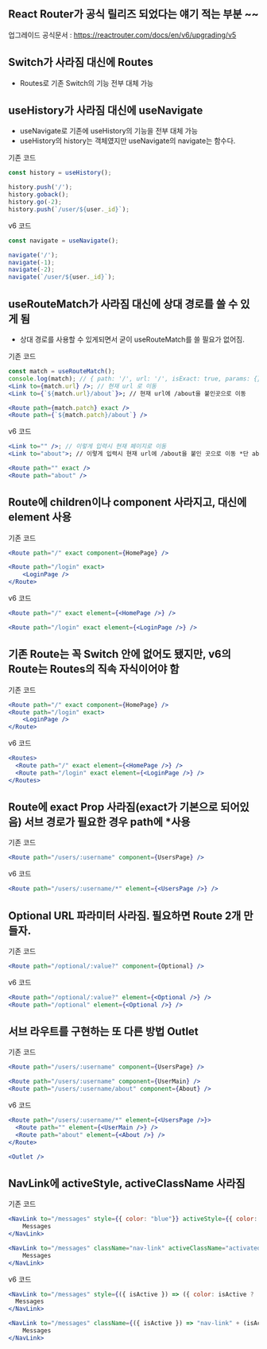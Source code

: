 ## React Router가 공식 릴리즈 되었다는 얘기 적는 부분 ~~

업그레이드 공식문서 : https://reactrouter.com/docs/en/v6/upgrading/v5

## Switch가 사라짐 대신에 Routes

- Routes로 기존 Switch의 기능 전부 대체 가능

## useHistory가 사라짐 대신에 useNavigate

- useNavigate로 기존에 useHistory의 기능을 전부 대체 가능
- useHistory의 history는 객체였지만 useNavigate의 navigate는 함수다.

기존 코드

```jsx
const history = useHistory();

history.push('/');
history.goback();
history.go(-2);
history.push(`/user/${user._id}`);
```

v6 코드

```jsx
const navigate = useNavigate();

navigate('/');
navigate(-1);
navigate(-2);
navigate(`/user/${user._id}`);
```

## useRouteMatch가 사라짐 대신에 상대 경로를 쓸 수 있게 됨

- 상대 경로를 사용할 수 있게되면서 굳이 useRouteMatch를 쓸 필요가 없어짐.

기존 코드

```jsx
const match = useRouteMatch();
console.log(match); // { path: '/', url: '/', isExact: true, params: {} }
<Link to={match.url} />; // 현재 url 로 이동
<Link to={`${match.url}/about`}>; // 현재 url에 /about을 붙인곳으로 이동

<Route path={match.patch} exact />
<Route path={`${match.patch}/about`} />
```

v6 코드

```jsx
<Link to="" />; // 이렇게 입력시 현재 페이지로 이동
<Link to="about">; // 이렇게 입력시 현재 url에 /about을 붙인 곳으로 이동 *단 about앞에 /about을 붙이게되면 진짜 /about으로 이동되니 현재 기준으로 하려면 앞에 슬래쉬를 빼줘야함

<Route path="" exact />
<Route path="about" />
```

## Route에 children이나 component 사라지고, 대신에 element 사용

기존 코드

```jsx
<Route path="/" exact component={HomePage} />

<Route path="/login" exact>
    <LoginPage />
</Route>
```

v6 코드

```jsx
<Route path="/" exact element={<HomePage />} />

<Route path="/login" exact element={<LoginPage />} />
```

## 기존 Route는 꼭 Switch 안에 없어도 됐지만, v6의 Route는 Routes의 직속 자식이어야 함

기존 코드

```jsx
<Route path="/" exact component={HomePage} />
<Route path="/login" exact>
    <LoginPage />
</Route>
```

v6 코드

```jsx
<Routes>
  <Route path="/" exact element={<HomePage />} />
  <Route path="/login" exact element={<LoginPage />} />
</Routes>
```

## Route에 exact Prop 사라짐(exact가 기본으로 되어있음) 서브 경로가 필요한 경우 path에 \*사용

기존 코드

```jsx
<Route path="/users/:username" component={UsersPage} />
```

v6 코드

```jsx
<Route path="/users/:username/*" element={<UsersPage />} />
```

## Optional URL 파라미터 사라짐. 필요하면 Route 2개 만들자.

기존 코드

```jsx
<Route path="/optional/:value?" component={Optional} />
```

v6 코드

```jsx
<Route path="/optional/:value?" element={<Optional />} />
<Route path="/optional" element={<Optional />} />
```

## 서브 라우트를 구현하는 또 다른 방법 Outlet

기존 코드

```jsx title="App.js"
<Route path="/users/:username" component={UsersPage} />
```

```jsx title="UsersPage.js"
<Route path="/users/:username" component={UserMain} />
<Route path="/users/:username/about" component={About} />
```

v6 코드

```jsx title="App.js"
<Route path="/users/:username/*" element={<UsersPage />}>
  <Route path="" element={<UserMain />} />
  <Route path="about" element={<About />} />
</Route>
```

```jsx title="UsersPage.js"
<Outlet />
```

## NavLink에 activeStyle, activeClassName 사라짐

기존 코드

```jsx
<NavLink to="/messages" style={{ color: "blue"}} activeStyle={{ color: "green"}}>
    Messages
</NavLink>

<NavLink to="/messages" className="nav-link" activeClassName="activated">
    Messages
</NavLink>
```

v6 코드

```jsx
<NavLink to="/messages" style={({ isActive }) => ({ color: isActive ? 'green' : 'blue' })}>
  Messages
</NavLink>

<NavLink to="/messages" className={({ isActive }) => "nav-link" + (isActive ? " activated" : "") }>
    Messages
</NavLink>
```
